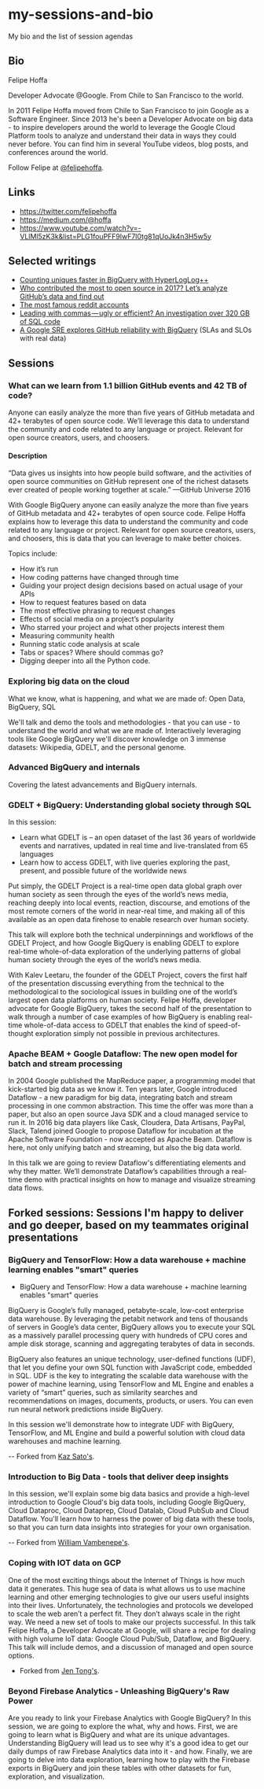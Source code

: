 # my-sessions-and-bio
My bio and the list of session agendas

## Bio

Felipe Hoffa

Developer Advocate @Google. From Chile to San Francisco to the world.

In 2011 Felipe Hoffa moved from Chile to San Francisco to join Google as a Software Engineer. Since 2013 he's been a Developer Advocate on big data - to inspire developers around the world to leverage the Google Cloud Platform tools to analyze and understand their data in ways they could never before. You can find him in several YouTube videos, blog posts, and conferences around the world.

Follow Felipe at [@felipehoffa](https://twitter.com/felipehoffa).

## Links

- https://twitter.com/felipehoffa
- https://medium.com/@hoffa
- https://www.youtube.com/watch?v=-VLlMl5zK3k&list=PLG1fouPFF9lwF7l0tg81qUoJk4n3H5w5y


## Selected writings

- [Counting uniques faster in BigQuery with HyperLogLog++](https://cloud.google.com/blog/big-data/2017/07/counting-uniques-faster-in-bigquery-with-hyperloglog)
- [Who contributed the most to open source in 2017? Let’s analyze GitHub’s data and find out](https://medium.freecodecamp.org/the-top-contributors-to-github-2017-be98ab854e87)
- [The most famous reddit accounts](https://medium.com/@hoffa/the-most-famous-reddit-accounts-c9958b5bc376)
- [Leading with commas — ugly or efficient? An investigation over 320 GB of SQL code](https://hackernoon.com/winning-arguments-with-data-leading-with-commas-in-sql-672b3b81eac9)
- [A Google SRE explores GitHub reliability with BigQuery](https://medium.com/google-cloud/sla-slo-explored-with-github-and-bigquery-e6a135919a8e) (SLAs and SLOs with real data)



## Sessions

### What can we learn from 1.1 billion GitHub events and 42 TB of code?

Anyone can easily analyze the more than five years of GitHub metadata and 42+ terabytes of open source code. We’ll leverage this data to understand the community and code related to any language or project. Relevant for open source creators, users, and choosers.

#### Description

“Data gives us insights into how people build software, and the activities of open source communities on GitHub represent one of the richest datasets ever created of people working together at scale.” —GitHub Universe 2016

With Google BigQuery anyone can easily analyze the more than five years of GitHub metadata and 42+ terabytes of open source code. Felipe Hoffa explains how to leverage this data to understand the community and code related to any language or project. Relevant for open source creators, users, and choosers, this is data that you can leverage to make better choices.

Topics include:

- How it’s run
- How coding patterns have changed through time
- Guiding your project design decisions based on actual usage of your APIs
- How to request features based on data
- The most effective phrasing to request changes
- Effects of social media on a project’s popularity
- Who starred your project and what other projects interest them
- Measuring community health
- Running static code analysis at scale
- Tabs or spaces? Where should commas go?
- Digging deeper into all the Python code.


### Exploring big data on the cloud

What we know, what is happening, and what we are made of: Open Data, BigQuery, SQL

We'll talk and demo the tools and methodologies - that you can use - to understand the world and what we are made of. Interactively leveraging tools like Google BigQuery we'll discover knowledge on 3 immense datasets: Wikipedia, GDELT, and the personal genome.

### Advanced BigQuery and internals

Covering the latest advancements and BigQuery internals.

### GDELT + BigQuery: Understanding global society through SQL

In this session:

- Learn what GDELT is – an open dataset of the last 36 years of worldwide events and narratives, updated in real time and live-translated from 65 languages
- Learn how to access GDELT, with live queries exploring the past, present, and possible future of the worldwide news

Put simply, the GDELT Project is a real-time open data global graph over human society as seen through the eyes of the world’s news media, reaching deeply into local events, reaction, discourse, and emotions of the most remote corners of the world in near-real time, and making all of this available as an open data firehose to enable research over human society.

This talk will explore both the technical underpinnings and workflows of the GDELT Project, and how Google BigQuery is enabling GDELT to explore real-time whole-of-data exploration of the underlying patterns of global human society through the eyes of the world’s news media.

With Kalev Leetaru, the founder of the GDELT Project, covers the first half of the presentation discussing everything from the technical to the methodological to the sociological issues in building one of the world’s largest open data platforms on human society. Felipe Hoffa, developer advocate for Google BigQuery, takes the second half of the presentation to walk through a number of case examples of how BigQuery is enabling real-time whole-of-data access to GDELT that enables the kind of speed-of-thought exploration simply not possible in previous architectures.

### Apache BEAM + Google Dataflow: The new open model for batch and stream processing

In 2004 Google published the MapReduce paper, a programming model that kick-started big data as we know it. Ten years later, Google introduced Dataflow - a new paradigm for big data, integrating batch and stream processing in one common abstraction. This time the offer was more than a paper, but also an open source Java SDK and a cloud managed service to run it. In 2016 big data players like Cask, Cloudera, Data Artisans, PayPal, Slack, Talend joined Google to propose Dataflow for incubation at the Apache Software Foundation - now accepted as Apache Beam. Dataflow is here, not only unifying batch and streaming, but also the big data world.

In this talk we are going to review Dataflow's differentiating elements and why they matter.  We’ll demonstrate Dataflow’s capabilities through a real-time demo with practical insights on how to manage and visualize streaming data flows.


## Forked sessions: Sessions I'm happy to deliver and go deeper, based on my teammates original presentations

### BigQuery and TensorFlow: How a data warehouse + machine learning enables "smart" queries

* BigQuery and TensorFlow: How a data warehouse + machine learning enables "smart" queries

BigQuery is Google’s fully managed, petabyte-scale, low-cost enterprise data warehouse. By leveraging the petabit network and tens of thousands of servers in Google’s data center, BigQuery allows you to execute your SQL as a massively parallel processing query with hundreds of CPU cores and ample disk storage, scanning and aggregating terabytes of data in seconds.

BigQuery also features an unique technology, user-defined functions (UDF), that let you define your own SQL function with JavaScript code, embedded in SQL. UDF is the key to integrating the scalable data warehouse with the power of machine learning, using TensorFlow and ML Engine and enables a variety of “smart” queries, such as similarity searches and recommendations on images, documents, products, or users. You can even run neural network predictions inside BigQuery.

In this session we'll demonstrate how to integrate UDF with BigQuery, TensorFlow, and ML Engine and build a powerful solution with cloud data warehouses and machine learning.

-- Forked from [Kaz Sato's](https://www.youtube.com/watch?v=Ov3Om5Y_Fbg).

### Introduction to Big Data - tools that deliver deep insights

In this session, we'll explain some big data basics and provide a high-level introduction to Google Cloud's big data tools, including Google BigQuery, Cloud Dataproc, Cloud Dataprep, Cloud Datalab, Cloud PubSub and Cloud Dataflow. You'll learn how to harness the power of big data with these tools, so that you can turn data insights into strategies for your own organisation.

-- Forked from [William Vambenepe's](https://www.youtube.com/watch?v=dlrP2HJMlZg).

### Coping with IOT data on GCP

One of the most exciting things about the Internet of Things is how much data it generates. This huge sea of data is what allows us to use machine learning and other emerging technologies to give our users useful insights into their lives. Unfortunately, the technologies and protocols we developed to scale the web aren’t a perfect fit. They don’t always scale in the right way. We need a new set of tools to make our projects successful. In this talk Felipe Hoffa, a Developer Advocate at Google, will share a recipe for dealing with high volume IoT data: Google Cloud Pub/Sub, Dataflow, and BigQuery. This talk will include demos, and a discussion of managed and open source options.

- Forked from [Jen Tong's](https://www.youtube.com/watch?v=-6NInkg3dYk).

### Beyond Firebase Analytics - Unleashing BigQuery's Raw Power 

Are you ready to link your Firebase Analytics with Google BigQuery? In this session, we are going to explore the what, why and hows. First, we are going to learn what is BigQuery and what are its unique advantages. Understanding BigQuery will lead us to see why it's a good idea to get our daily dumps of raw Firebase Analytics data into it - and how. Finally, we are going to delve into data exploration, learning how to play with the Firebase exports in BigQuery and join these tables with other datasets for fun, exploration, and visualization.


